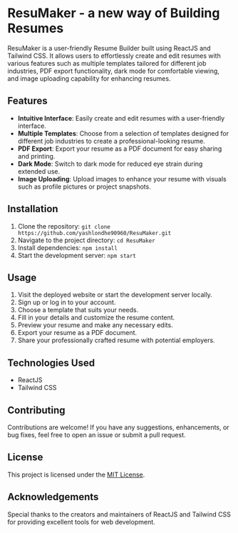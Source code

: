 
# ResuMaker - a new way of Building Resumes

<!-- ![ResuMaker Logo](https://yourwebsite.com/logo.png) -->

ResuMaker is a user-friendly Resume Builder built using ReactJS and Tailwind CSS. It allows users to effortlessly create and edit resumes with various features such as multiple templates tailored for different job industries, PDF export functionality, dark mode for comfortable viewing, and image uploading capability for enhancing resumes.

## Features

- **Intuitive Interface**: Easily create and edit resumes with a user-friendly interface.
- **Multiple Templates**: Choose from a selection of templates designed for different job industries to create a professional-looking resume.
- **PDF Export**: Export your resume as a PDF document for easy sharing and printing.
- **Dark Mode**: Switch to dark mode for reduced eye strain during extended use.
- **Image Uploading**: Upload images to enhance your resume with visuals such as profile pictures or project snapshots.

<!-- ## Screenshots

![Screenshot 1](https://yourwebsite.com/screenshot1.png)
![Screenshot 2](https://yourwebsite.com/screenshot2.png) -->

## Installation

1. Clone the repository: ```git clone https://github.com/yashlondhe90960/ResuMaker.git```
2. Navigate to the project directory: ```cd ResuMaker```
3. Install dependencies: ```npm install```
4. Start the development server: ```npm start```

## Usage

1. Visit the deployed website or start the development server locally.
2. Sign up or log in to your account.
3. Choose a template that suits your needs.
4. Fill in your details and customize the resume content.
5. Preview your resume and make any necessary edits.
6. Export your resume as a PDF document.
7. Share your professionally crafted resume with potential employers.

## Technologies Used

- ReactJS
- Tailwind CSS

## Contributing

Contributions are welcome! If you have any suggestions, enhancements, or bug fixes, feel free to open an issue or submit a pull request.

## License

This project is licensed under the [MIT License](https://opensource.org/licenses/MIT).

## Acknowledgements

Special thanks to the creators and maintainers of ReactJS and Tailwind CSS for providing excellent tools for web development.